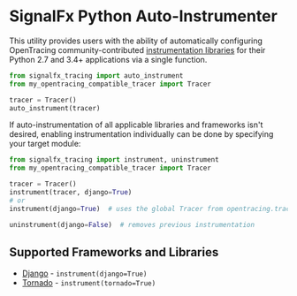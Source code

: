# SignalFx Python Auto-Instrumenter

This utility provides users with the ability of automatically configuring
OpenTracing community-contributed [instrumentation libraries](https://github.com/opentracing-contrib)
for their Python 2.7 and 3.4+ applications via a single function.

```python
from signalfx_tracing import auto_instrument
from my_opentracing_compatible_tracer import Tracer

tracer = Tracer()
auto_instrument(tracer)
```

If auto-instrumentation of all applicable libraries and frameworks isn't desired,
enabling instrumentation individually can be done by specifying your target module:

```python
from signalfx_tracing import instrument, uninstrument
from my_opentracing_compatible_tracer import Tracer

tracer = Tracer()
instrument(tracer, django=True)
# or
instrument(django=True)  # uses the global Tracer from opentracing.tracer by default

uninstrument(django=False)  # removes previous instrumentation
```

## Supported Frameworks and Libraries

* [Django](./signalfx_tracing/libraries/django_/README.md) - `instrument(django=True)`
* [Tornado](./signalfx_tracing/libraries/tornado_/README.md) - `instrument(tornado=True)`
